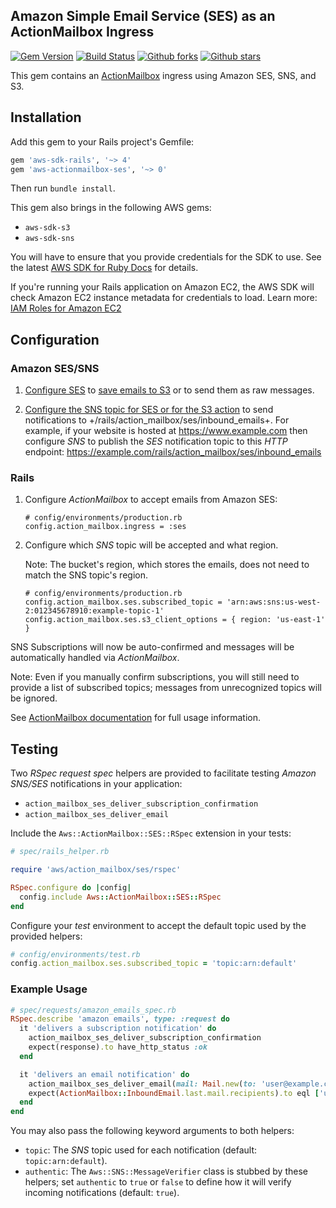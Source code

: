 ## Amazon Simple Email Service (SES) as an ActionMailbox Ingress

[![Gem Version](https://badge.fury.io/rb/aws-actionmailbox-ses-ruby.svg)](https://badge.fury.io/rb/aws-actionmailbox-ses-ruby)
[![Build Status](https://github.com/aws/aws-actionmailbox-ses-ruby/workflows/CI/badge.svg)](https://github.com/aws/aws-actionmailbox-ses-ruby/actions)
[![Github forks](https://img.shields.io/github/forks/aws/aws-actionmailbox-ses-ruby.svg)](https://github.com/aws/aws-actionmailbox-ses-ruby/network)
[![Github stars](https://img.shields.io/github/stars/aws/aws-actionmailbox-ses-ruby.svg)](https://github.com/aws/aws-actionmailbox-ses-ruby/stargazers)

This gem contains an [ActionMailbox](https://guides.rubyonrails.org/action_mailbox_basics.html)
ingress using Amazon SES, SNS, and S3.

## Installation

Add this gem to your Rails project's Gemfile:

```ruby
gem 'aws-sdk-rails', '~> 4'
gem 'aws-actionmailbox-ses', '~> 0'
```

Then run `bundle install`.

This gem also brings in the following AWS gems:

* `aws-sdk-s3`
* `aws-sdk-sns`

You will have to ensure that you provide credentials for the SDK to use. See the
latest [AWS SDK for Ruby Docs](https://docs.aws.amazon.com/sdk-for-ruby/v3/api/index.html#Configuration)
for details.

If you're running your Rails application on Amazon EC2, the AWS SDK will
check Amazon EC2 instance metadata for credentials to load. Learn more:
[IAM Roles for Amazon EC2](http://docs.aws.amazon.com/AWSEC2/latest/UserGuide/iam-roles-for-amazon-ec2.html)

## Configuration

### Amazon SES/SNS

1. [Configure SES](https://docs.aws.amazon.com/ses/latest/DeveloperGuide/receiving-email-notifications.html)
to [save emails to S3](https://docs.aws.amazon.com/ses/latest/dg/receiving-email-action-s3.html)
or to send them as raw messages.

2. [Configure the SNS topic for SES or for the S3 action](https://docs.aws.amazon.com/ses/latest/DeveloperGuide/receiving-email-action-sns.html)
to send notifications to +/rails/action_mailbox/ses/inbound_emails+. For example,
if your website is hosted at https://www.example.com then configure _SNS_ to
publish the _SES_ notification topic to this _HTTP_ endpoint:
https://example.com/rails/action_mailbox/ses/inbound_emails

### Rails

1. Configure _ActionMailbox_ to accept emails from Amazon SES:

    ```
    # config/environments/production.rb
    config.action_mailbox.ingress = :ses
    ```

2. Configure which _SNS_ topic will be accepted and what region.

    Note: The bucket's region, which stores the emails, does not need to match
    the SNS topic's region.
    
    ```
    # config/environments/production.rb
    config.action_mailbox.ses.subscribed_topic = 'arn:aws:sns:us-west-2:012345678910:example-topic-1'
    config.action_mailbox.ses.s3_client_options = { region: 'us-east-1' }
    ```

SNS Subscriptions will now be auto-confirmed and messages will be automatically
handled via _ActionMailbox_.

Note: Even if you manually confirm subscriptions, you will still need to provide
a list of subscribed topics; messages from unrecognized topics will be ignored.

See [ActionMailbox documentation](https://guides.rubyonrails.org/action_mailbox_basics.html) for full usage information.

## Testing

Two _RSpec_ _request spec_ helpers are provided to facilitate testing
_Amazon SNS/SES_ notifications in your application:

* `action_mailbox_ses_deliver_subscription_confirmation`
* `action_mailbox_ses_deliver_email`

Include the `Aws::ActionMailbox::SES::RSpec` extension in your tests:

```ruby
# spec/rails_helper.rb

require 'aws/action_mailbox/ses/rspec'

RSpec.configure do |config|
  config.include Aws::ActionMailbox::SES::RSpec
end
```

Configure your _test_ environment to accept the default topic used by the provided helpers:

```ruby
# config/environments/test.rb
config.action_mailbox.ses.subscribed_topic = 'topic:arn:default'
```

### Example Usage

```ruby
# spec/requests/amazon_emails_spec.rb
RSpec.describe 'amazon emails', type: :request do
  it 'delivers a subscription notification' do
    action_mailbox_ses_deliver_subscription_confirmation
    expect(response).to have_http_status :ok
  end

  it 'delivers an email notification' do
    action_mailbox_ses_deliver_email(mail: Mail.new(to: 'user@example.com'))
    expect(ActionMailbox::InboundEmail.last.mail.recipients).to eql ['user@example.com']
  end
end
```

You may also pass the following keyword arguments to both helpers:

* `topic`: The _SNS_ topic used for each notification (default: `topic:arn:default`).
* `authentic`: The `Aws::SNS::MessageVerifier` class is stubbed by these helpers;
set `authentic` to `true` or `false` to define how it will verify
incoming notifications (default: `true`).
